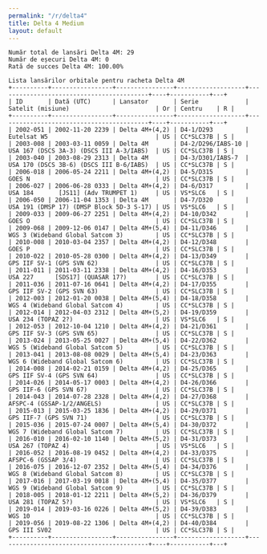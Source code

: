 ```yaml
---
permalink: "/r/delta4"
title: Delta 4 Medium
layout: default
---
```


    Număr total de lansări Delta 4M: 29
    Număr de eșecuri Delta 4M: 0
    Rată de succes Delta 4M: 100.00%
    
    Lista lansărilor orbitale pentru racheta Delta 4M
    +----------+-----------------+----------------+-------------------+------------------------------------------+----+-----------+---+
    | ID       | Dată (UTC)      | Lansator       | Serie             | Satelit (misiune)                        | Or | Centru    | R |
    +----------+-----------------+----------------+-------------------+------------------------------------------+----+-----------+---+
    | 2002-051 | 2002-11-20 2239 | Delta 4M+(4,2) | D4-1/D293         | Eutelsat W5                              | US | CC*SLC37B | S |
    | 2003-008 | 2003-03-11 0059 | Delta 4M       | D4-2/D296/IABS-10 | USA 167 (DSCS 3A-3) (DSCS III A-3/IABS)  | US | CC*SLC37B | S |
    | 2003-040 | 2003-08-29 2313 | Delta 4M       | D4-3/D301/IABS-7  | USA 170 (DSCS 3B-6) (DSCS III B-6/IABS)  | US | CC*SLC37B | S |
    | 2006-018 | 2006-05-24 2211 | Delta 4M+(4,2) | D4-5/D315         | GOES N                                   | US | CC*SLC37B | S |
    | 2006-027 | 2006-06-28 0333 | Delta 4M+(4,2) | D4-6/D317         | USA 184       [JS11] (Adv TRUMPET 1)     | US | VS*SLC6   | S |
    | 2006-050 | 2006-11-04 1353 | Delta 4M       | D4-7/D320         | USA 191 (DMSP 17) (DMSP Block 5D-3 S-17) | US | VS*SLC6   | S |
    | 2009-033 | 2009-06-27 2251 | Delta 4M+(4,2) | D4-10/D342        | GOES O                                   | US | CC*SLC37B | S |
    | 2009-068 | 2009-12-06 0147 | Delta 4M+(5,4) | D4-11/D346        | WGS 3 (Wideband Global Satcom 3)         | US | CC*SLC37B | S |
    | 2010-008 | 2010-03-04 2357 | Delta 4M+(4,2) | D4-12/D348        | GOES P                                   | US | CC*SLC37B | S |
    | 2010-022 | 2010-05-28 0300 | Delta 4M+(4,2) | D4-13/D349        | GPS IIF SV-1 (GPS SVN 62)                | US | CC*SLC37B | S |
    | 2011-011 | 2011-03-11 2338 | Delta 4M+(4,2) | D4-16/D353        | USA 227      [SDS17] (QUASAR 17?)        | US | CC*SLC37B | S |
    | 2011-036 | 2011-07-16 0641 | Delta 4M+(4,2) | D4-17/D355        | GPS IIF SV-2 (GPS SVN 63)                | US | CC*SLC37B | S |
    | 2012-003 | 2012-01-20 0038 | Delta 4M+(5,4) | D4-18/D358        | WGS 4 (Wideband Global Satcom 4)         | US | CC*SLC37B | S |
    | 2012-014 | 2012-04-03 2312 | Delta 4M+(5,2) | D4-19/D359        | USA 234 (TOPAZ 2?)                       | US | VS*SLC6   | S |
    | 2012-053 | 2012-10-04 1210 | Delta 4M+(4,2) | D4-21/D361        | GPS IIF SV-3 (GPS SVN 65)                | US | CC*SLC37B | S |
    | 2013-024 | 2013-05-25 0027 | Delta 4M+(5,4) | D4-22/D362        | WGS 5 (Wideband Global Satcom 5)         | US | CC*SLC37B | S |
    | 2013-041 | 2013-08-08 0029 | Delta 4M+(5,4) | D4-23/D363        | WGS 6 (Wideband Global Satcom 6)         | US | CC*SLC37B | S |
    | 2014-008 | 2014-02-21 0159 | Delta 4M+(4,2) | D4-25/D365        | GPS IIF SV-4 (GPS SVN 64)                | US | CC*SLC37B | S |
    | 2014-026 | 2014-05-17 0003 | Delta 4M+(4,2) | D4-26/D366        | GPS IIF-6 (GPS SVN 67)                   | US | CC*SLC37B | S |
    | 2014-043 | 2014-07-28 2328 | Delta 4M+(4,2) | D4-27/D368        | AFSPC-4 (GSSAP-1/2/ANGELS)               | US | CC*SLC37B | S |
    | 2015-013 | 2015-03-25 1836 | Delta 4M+(4,2) | D4-29/D371        | GPS IIF-7 (GPS SVN 71)                   | US | CC*SLC37B | S |
    | 2015-036 | 2015-07-24 0007 | Delta 4M+(5,4) | D4-30/D372        | WGS 7 (Wideband Global Satcom 7)         | US | CC*SLC37B | S |
    | 2016-010 | 2016-02-10 1140 | Delta 4M+(5,2) | D4-31/D373        | USA 267 (TOPAZ 4)                        | US | VS*SLC6   | S |
    | 2016-052 | 2016-08-19 0452 | Delta 4M+(4,2) | D4-33/D375        | AFSPC-6 (GSSAP 3/4)                      | US | CC*SLC37B | S |
    | 2016-075 | 2016-12-07 2352 | Delta 4M+(5,4) | D4-34/D376        | WGS 8 (Wideband Global Satcom 8)         | US | CC*SLC37B | S |
    | 2017-016 | 2017-03-19 0018 | Delta 4M+(5,4) | D4-35/D377        | WGS 9 (Wideband Global Satcom 9)         | US | CC*SLC37B | S |
    | 2018-005 | 2018-01-12 2211 | Delta 4M+(5,2) | D4-36/D379        | USA 281 (TOPAZ 5?)                       | US | VS*SLC6   | S |
    | 2019-014 | 2019-03-16 0226 | Delta 4M+(5,2) | D4-39/D383        | WGS 10                                   | US | CC*SLC37B | S |
    | 2019-056 | 2019-08-22 1306 | Delta 4M+(4,2) | D4-40/D384        | GPS III SV02                             | US | CC*SLC37B | S |
    +----------+-----------------+----------------+-------------------+------------------------------------------+----+-----------+---+
    

